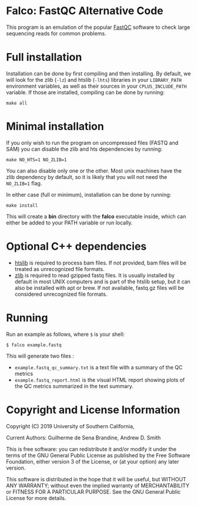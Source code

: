 # Falco: FastQC Alternative Code
This program is an emulation of the popular
[FastQC](https://www.bioinformatics.babraham.ac.uk/projects/fastqc) software to
check large sequencing reads for common problems.

Full installation
============
Installation can be done by first compiling and then installing. By default, we
will look for the zlib (`-lz`) and htslib (`-lhts`) libraries in your
`LIBRARY_PATH` environment variables, as well as their sources in your
`CPLUS_INCLUDE_PATH` variable. If those are installed, compiling can be done by
running:
```
make all
```

Minimal installation
============
If you only wish to run the program on uncompressed files (FASTQ and SAM) you
can disable the zlib and hts dependencies by running:

```
make NO_HTS=1 NO_ZLIB=1
```
You can also disable only one or the other. Most unix machines have the zlib
dependency by default, so it is likely that you will not need the `NO_ZLIB=1`
flag.

In either case (full or minimum), installation can be done by running:
```
make install
```
This will create a **bin** directory with the **falco** executable inside, which
can either be added to your PATH variable or run locally.

Optional C++ dependencies
============
 * [htslib](https://github.com/samtools/htslib) is required to process bam
   files. If not provided, bam files will be treated as unrecognized file
   formats.
 * [zlib](https://zlib.net) is required to read gzipped fastq files. It is
   usually installed by default in most UNIX computers and is part of the htslib
   setup, but it can also be installed with apt or brew. If not available,
   fastq.gz files will be considered unrecognized file formats.

Running
=======

Run an example as follows, where `$` is your shell:
```
$ falco example.fastq
```

This will generate two files :
 * ``example.fastq_qc_summary.txt`` is a text file with a summary of the QC
   metrics
 * ``example.fastq_report.html`` is the visual HTML report showing plots of the
   QC metrics summarized in the text summary.

Copyright and License Information
=================================

Copyright (C) 2019
University of Southern California,

Current Authors: Guilherme de Sena Brandine, Andrew D. Smith

This is free software: you can redistribute it and/or modify it under
the terms of the GNU General Public License as published by the Free
Software Foundation, either version 3 of the License, or (at your
option) any later version.

This software is distributed in the hope that it will be useful, but
WITHOUT ANY WARRANTY; without even the implied warranty of
MERCHANTABILITY or FITNESS FOR A PARTICULAR PURPOSE.  See the GNU
General Public License for more details.
